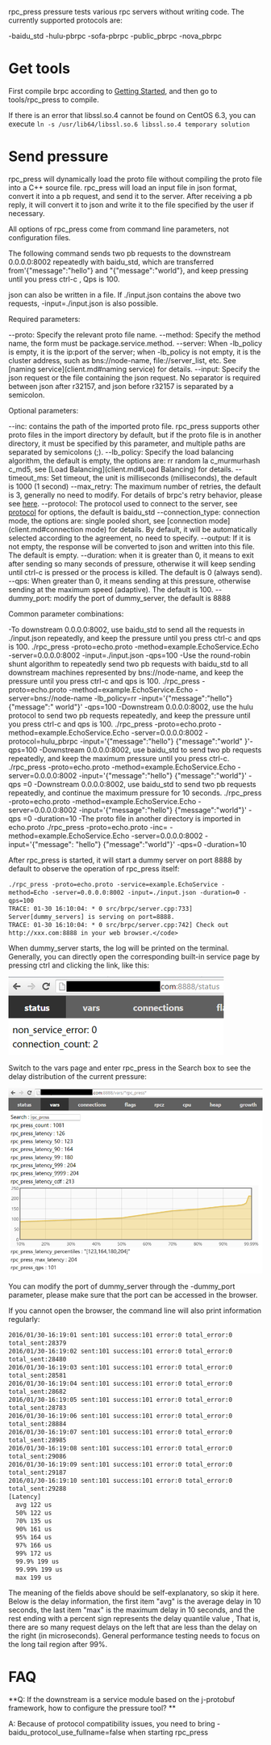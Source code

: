 rpc_press pressure tests various rpc servers without writing code. The currently supported protocols are:

-baidu_std
-hulu-pbrpc
-sofa-pbrpc
-public_pbrpc
-nova_pbrpc

# Get tools

First compile brpc according to [Getting Started](getting_started.md), and then go to tools/rpc_press to compile.

If there is an error that libssl.so.4 cannot be found on CentOS 6.3, you can execute `ln -s /usr/lib64/libssl.so.6 libssl.so.4 temporary solution`

# Send pressure

rpc_press will dynamically load the proto file without compiling the proto file into a C++ source file. rpc_press will load an input file in json format, convert it into a pb request, and send it to the server. After receiving a pb reply, it will convert it to json and write it to the file specified by the user if necessary.

All options of rpc_press come from command line parameters, not configuration files.

The following command sends two pb requests to the downstream 0.0.0.0:8002 repeatedly with baidu_std, which are transferred from'{"message":"hello"} and "{"message":"world"}, and keep pressing until you press ctrl-c , Qps is 100.

json can also be written in a file. If ./input.json contains the above two requests, -input=./input.json is also possible.

Required parameters:

--proto: Specify the relevant proto file name.
--method: Specify the method name, the form must be package.service.method.
--server: When -lb_policy is empty, it is the ip:port of the server; when -lb_policy is not empty, it is the cluster address, such as bns://node-name, file://server_list, etc. See [naming service](client.md#naming service) for details.
--input: Specify the json request or the file containing the json request. No separator is required between json after r32157, and json before r32157 is separated by a semicolon.

Optional parameters:

--inc: contains the path of the imported proto file. rpc_press supports other proto files in the import directory by default, but if the proto file is in another directory, it must be specified by this parameter, and multiple paths are separated by semicolons (;).
--lb_policy: Specify the load balancing algorithm, the default is empty, the options are: rr random la c_murmurhash c_md5, see [Load Balancing](client.md#Load Balancing) for details.
--timeout_ms: Set timeout, the unit is milliseconds (milliseconds), the default is 1000 (1 second)
--max_retry: The maximum number of retries, the default is 3, generally no need to modify. For details of brpc's retry behavior, please see [here](client.md#retry).
--protocol: The protocol used to connect to the server, see [protocol](client.md#protocol) for options, the default is baidu_std
--connection_type: connection mode, the options are: single pooled short, see [connection mode](client.md#connection mode) for details. By default, it will be automatically selected according to the agreement, no need to specify.
--output: If it is not empty, the response will be converted to json and written into this file. The default is empty.
--duration: when it is greater than 0, it means to exit after sending so many seconds of pressure, otherwise it will keep sending until ctrl-c is pressed or the process is killed. The default is 0 (always send).
--qps: When greater than 0, it means sending at this pressure, otherwise sending at the maximum speed (adaptive). The default is 100.
--dummy_port: modify the port of dummy_server, the default is 8888

Common parameter combinations:

-To downstream 0.0.0.0:8002, use baidu_std to send all the requests in ./input.json repeatedly, and keep the pressure until you press ctrl-c and qps is 100.
./rpc_press -proto=echo.proto -method=example.EchoService.Echo -server=0.0.0.0:8002 -input=./input.json -qps=100
-Use the round-robin shunt algorithm to repeatedly send two pb requests with baidu_std to all downstream machines represented by bns://node-name, and keep the pressure until you press ctrl-c and qps is 100.
./rpc_press -proto=echo.proto -method=example.EchoService.Echo -server=bns://node-name -lb_policy=rr -input='{"message":"hello"} {"message":" world"}' -qps=100
-Downstream 0.0.0.0:8002, use the hulu protocol to send two pb requests repeatedly, and keep the pressure until you press ctrl-c and qps is 100.
./rpc_press -proto=echo.proto -method=example.EchoService.Echo -server=0.0.0.0:8002 -protocol=hulu_pbrpc -input='{"message":"hello"} {"message":"world" }'-qps=100
-Downstream 0.0.0.0:8002, use baidu_std to send two pb requests repeatedly, and keep the maximum pressure until you press ctrl-c.
./rpc_press -proto=echo.proto -method=example.EchoService.Echo -server=0.0.0.0:8002 -input='{"message":"hello"} {"message":"world"}' -qps =0
-Downstream 0.0.0.0:8002, use baidu_std to send two pb requests repeatedly, and continue the maximum pressure for 10 seconds.
./rpc_press -proto=echo.proto -method=example.EchoService.Echo -server=0.0.0.0:8002 -input='{"message":"hello"} {"message":"world"}' -qps =0 -duration=10
-The proto file in another directory is imported in echo.proto
./rpc_press -proto=echo.proto -inc=<another-dir-with-the-imported-proto> -method=example.EchoService.Echo -server=0.0.0.0:8002 -input='{"message": "hello"} {"message":"world"}' -qps=0 -duration=10

After rpc_press is started, it will start a dummy server on port 8888 by default to observe the operation of rpc_press itself:

```
./rpc_press -proto=echo.proto -service=example.EchoService -method=Echo -server=0.0.0.0:8002 -input=./input.json -duration=0 -qps=100
TRACE: 01-30 16:10:04: * 0 src/brpc/server.cpp:733] Server[dummy_servers] is serving on port=8888.
TRACE: 01-30 16:10:04: * 0 src/brpc/server.cpp:742] Check out http://xxx.com:8888 in your web browser.</code>
```

When dummy_server starts, the log will be printed on the terminal. Generally, you can directly open the corresponding built-in service page by pressing ctrl and clicking the link, like this:

![img](../images/rpc_press_1.png)

Switch to the vars page and enter rpc_press in the Search box to see the delay distribution of the current pressure:

![img](../images/rpc_press_2.png)

You can modify the port of dummy_server through the -dummy_port parameter, please make sure that the port can be accessed in the browser.

If you cannot open the browser, the command line will also print information regularly:

```
2016/01/30-16:19:01 sent:101 success:101 error:0 total_error:0 total_sent:28379     
2016/01/30-16:19:02 sent:101 success:101 error:0 total_error:0 total_sent:28480     
2016/01/30-16:19:03 sent:101 success:101 error:0 total_error:0 total_sent:28581     
2016/01/30-16:19:04 sent:101 success:101 error:0 total_error:0 total_sent:28682     
2016/01/30-16:19:05 sent:101 success:101 error:0 total_error:0 total_sent:28783     
2016/01/30-16:19:06 sent:101 success:101 error:0 total_error:0 total_sent:28884     
2016/01/30-16:19:07 sent:101 success:101 error:0 total_error:0 total_sent:28985     
2016/01/30-16:19:08 sent:101 success:101 error:0 total_error:0 total_sent:29086     
2016/01/30-16:19:09 sent:101 success:101 error:0 total_error:0 total_sent:29187     
2016/01/30-16:19:10 sent:101 success:101 error:0 total_error:0 total_sent:29288     
[Latency]
  avg 122 us
  50% 122 us
  70% 135 us
  90% 161 us
  95% 164 us
  97% 166 us
  99% 172 us
  99.9% 199 us
  99.99% 199 us
  max 199 us
```

The meaning of the fields above should be self-explanatory, so skip it here. Below is the delay information, the first item "avg" is the average delay in 10 seconds, the last item "max" is the maximum delay in 10 seconds, and the rest ending with a percent sign represents the delay quantile value , That is, there are so many request delays on the left that are less than the delay on the right (in microseconds). General performance testing needs to focus on the long tail region after 99%.

# FAQ

**Q: If the downstream is a service module based on the j-protobuf framework, how to configure the pressure tool? **

A: Because of protocol compatibility issues, you need to bring -baidu_protocol_use_fullname=false when starting rpc_press